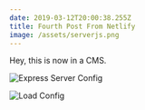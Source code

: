 ```yaml
---
date: 2019-03-12T20:00:38.255Z
title: Fourth Post From Netlify
image: /assets/serverjs.png
---
```


Hey, this is now in a CMS. <!-- end -->

![Express Server Config](/assets/serverjs.png)

![Load Config](/assets/featuretoggle.png)
